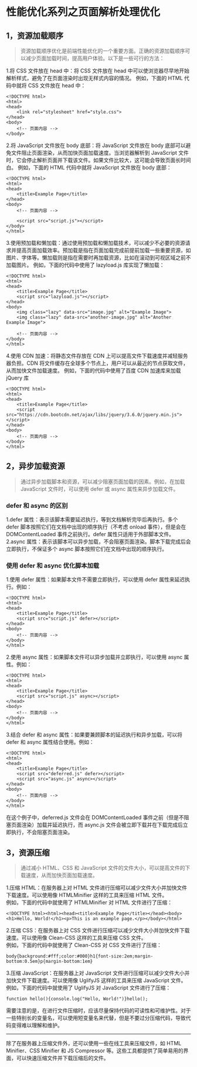 # 性能优化系列之页面解析处理优化

## 1，资源加载顺序
> 资源加载顺序优化是前端性能优化的一个重要方面。正确的资源加载顺序可以减少页面加载时间，提高用户体验。以下是一些可行的方法：

1.将 CSS 文件放在 head 中：将 CSS 文件放在 head 中可以使浏览器尽早地开始解析样式，避免了在页面渲染时出现无样式内容的情况。
例如，下面的 HTML 代码中就将 CSS 文件放在 head 中：
```
<!DOCTYPE html>
<html>
<head>
    <link rel="stylesheet" href="style.css">
</head>
<body>
    <!-- 页面内容 -->
</body>
```
2.将 JavaScript 文件放在 body 底部：将 JavaScript 文件放在 body 底部可以避免文件阻止页面渲染，从而加快页面加载速度。当浏览器解析到 JavaScript 文件时，它会停止解析页面并下载该文件。如果文件比较大，这可能会导致页面长时间白。
例如，下面的 HTML 代码中就将 JavaScript 文件放在 body 底部：
```
<!DOCTYPE html>
<html>
<head>
    <title>Example Page</title>
</head>
<body>
    <!-- 页面内容 -->

    <script src="script.js"></script>
</body>
</html>
```
3.使用预加载和懒加载：通过使用预加载和懒加载技术，可以减少不必要的资源请求并提高页面加载效率。预加载是指在页面加载完成前提前加载一些重要资源，如图片、字体等。懒加载则是指在需要时再加载资源，比如在滚动到可视区域之前不加载图片。
例如，下面的代码中使用了 lazyload.js 库实现了懒加载：
```
<!DOCTYPE html>
<html>
<head>
    <title>Example Page</title>
    <script src="lazyload.js"></script>
</head>
<body>
    <img class="lazy" data-src="image.jpg" alt="Example Image">
    <img class="lazy" data-src="another-image.jpg" alt="Another Example Image">

    <!-- 页面内容 -->
</body>
</html>
```
4.使用 CDN 加速：将静态文件存放在 CDN 上可以提高文件下载速度并减轻服务器负担。CDN 将文件缓存在全球多个节点上，用户可以从最近的节点获取文件，从而加快文件加载速度。
例如，下面的代码中使用了百度 CDN 加速库来加载 jQuery 库
```
<!DOCTYPE html>
<html>
<head>
    <title>Example Page</title>
    <script src="https://cdn.bootcdn.net/ajax/libs/jquery/3.6.0/jquery.min.js"></script>
</head>
<body>
    <!-- 页面内容 -->
</body>
</html>
```
## 2，异步加载资源
> 通过异步加载脚本和资源，可以减少阻塞页面加载的因素。例如，在加载 JavaScript 文件时，可以使用 defer 或 async 属性来异步加载文件。
### defer 和 async 的区别
1.defer 属性：表示该脚本需要延迟执行，等到文档解析完毕后再执行。多个 defer 脚本按照它们在文档中出现的顺序执行（不考虑 onload 事件），但是会在 DOMContentLoaded 事件之前执行。defer 属性只适用于外部脚本文件。
2.async 属性：表示该脚本可以异步加载，不会阻塞页面渲染。脚本下载完成后会立即执行，不保证多个 async 脚本按照它们在文档中出现的顺序执行。
### 使用 defer 和 async 优化脚本加载
1.使用 defer 属性：如果脚本文件不需要立即执行，可以使用 defer 属性来延迟执行。例如：
```
<!DOCTYPE html>
<html>
<head>
    <title>Example Page</title>
    <script src="script.js" defer></script>
</head>
<body>
    <!-- 页面内容 -->
</body>
</html>
```
2.使用 async 属性：如果脚本文件可以异步加载并立即执行，可以使用 async 属性。例如：
```
<!DOCTYPE html>
<html>
<head>
    <title>Example Page</title>
    <script src="script.js" async></script>
</head>
<body>
    <!-- 页面内容 -->
</body>
</html>
```
3.结合 defer 和 async 属性：如果要兼顾脚本的延迟执行和异步加载，可以将 defer 和 async 属性结合使用。例如：
```
<!DOCTYPE html>
<html>
<head>
    <title>Example Page</title>
    <script src="deferred.js" defer></script>
    <script src="async.js" async></script>
</head>
<body>
    <!-- 页面内容 -->
</body>
</html>
```
在这个例子中，deferred.js 文件会在 DOMContentLoaded 事件之前（但是不阻塞页面渲染）加载并延迟执行，而 async.js 文件会被立即下载并在下载完成后立即执行，不会阻塞页面渲染。
## 3，资源压缩
> 通过减小 HTML、CSS 和 JavaScript 文件的文件大小，可以提高文件的下载速度，从而加快页面加载速度。  

1.压缩 HTML：在服务器上对 HTML 文件进行压缩可以减少文件大小并加快文件下载速度。可以使用像 HTMLMinifier 这样的工具来压缩 HTML 文件。  
例如，下面的代码中就使用了 HTMLMinifier 对 HTML 文件进行了压缩：
```
<!DOCTYPE html><html><head><title>Example Page</title></head><body><h1>Hello, World!</h1><p>This is an example page.</p></body></html>
```
2.压缩 CSS：在服务器上对 CSS 文件进行压缩可以减少文件大小并加快文件下载速度。可以使用像 Clean-CSS 这样的工具来压缩 CSS 文件。  
例如，下面的代码中就使用了 Clean-CSS 对 CSS 文件进行了压缩：
```
body{background:#fff;color:#000}h1{font-size:2em;margin-bottom:0.5em}p{margin-bottom:1em}
```
3.压缩 JavaScript：在服务器上对 JavaScript 文件进行压缩可以减少文件大小并加快文件下载速度。可以使用像 UglifyJS 这样的工具来压缩 JavaScript 文件。  
例如，下面的代码中就使用了 UglifyJS 对 JavaScript 文件进行了压缩：
```
function hello(){console.log("Hello, World!")}hello();
```

需要注意的是，在进行文件压缩时，应该尽量保持代码的可读性和可维护性。对于一些特别长的变量名，可以使用短变量名来代替，但是不要过分压缩代码，导致代码变得难以理解和维护。
***
除了在服务器上压缩文件外，还可以使用一些在线工具来压缩文件，如 HTML Minifier、CSS Minifier 和 JS Compressor 等。这些工具都提供了简单易用的界面，可以快速压缩文件并下载压缩后的文件。